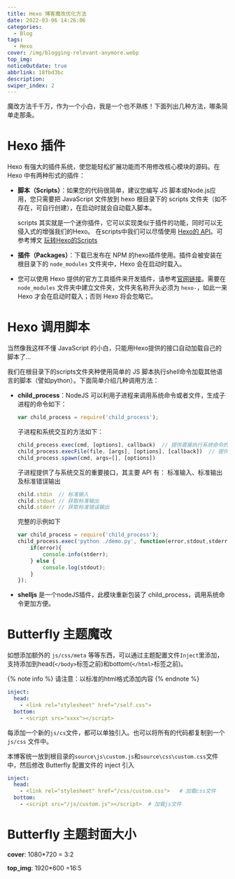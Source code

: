 ```yaml
---
title: Hexo 博客魔改优化方法
date: 2022-03-06 14:26:06
categories:
  - Blog
tags:
  - Hexo
cover: /img/blogging-relevant-anymore.webp
top_img: 
noticeOutdate: true
abbrlink: 18fbd3bc
description:
swiper_index: 2
---
```


魔改方法千千万，作为一个小白，我是一个也不熟练！下面列出几种方法，哪条简单走那条。
<!-- more -->

# Hexo 插件

Hexo 有强大的插件系统，使您能轻松扩展功能而不用修改核心模块的源码。在 Hexo 中有两种形式的插件：

- **脚本（Scripts）**：如果您的代码很简单，建议您编写 JS 脚本或Node.js应用，您只需要把 JavaScript 文件放到 hexo 根目录下的 scripts 文件夹（如不存在，可自行创建），在启动时就会自动载入脚本。

    scripts 其实就是一个迷你插件，它可以实现类似于插件的功能，同时可以无侵入式的增强我们的Hexo。
    在scripts中我们可以尽情使用 [Hexo的 API](https://hexo.io/zh-cn/api/)。可参考博文 [玩转Hexo的Scripts](https://blog.hvnobug.com/post/hexo-script.html)

- **插件（Packages）**：下载已发布在 NPM 的hexo插件使用。插件会被安装在根目录下的 `node_modules` 文件夹中，Hexo 会在启动时载入。

- 您可以使用 Hexo 提供的官方工具插件来开发插件，请参考[官网链接](https://hexo.io/zh-cn/docs/plugins.html)。需要在 `node_modules` 文件夹中建立文件夹，文件夹名称开头必须为 `hexo-`，如此一来 Hexo 才会在启动时载入；否则 Hexo 将会忽略它。

# Hexo 调用脚本

当然像我这样不懂 JavaScript 的小白，只能用Hexo提供的接口自动加载自己的脚本了...

我们在根目录下的scripts文件夹种使用简单的 JS 脚本执行shell命令加载其他语言的脚本（譬如python）。下面简单介绍几种调用方法：

- **child_process**：NodeJS 可以利用子进程来调用系统命令或者文件，生成子进程的命令如下：

  ```javascript
  var child_process = require('child_process');
  ```

  子进程和系统交互的方法如下：

  ```javascript
  child_process.exec(cmd, [options], callback)  // 提供直接执行系统命令的方法
  child_process.execFile(file, [args], [options], [callback])  // 提供调用脚本文件的方法
  child_process.spawn(cmd, args=[], [options])  
  ```

  子进程提供了与系统交互的重要接口，其主要 API 有： 标准输入、标准输出及标准错误输出

  ```javascript
  child.stdin  // 标准输入
  child.stdout // 获取标准输出
  child.stderr // 获取标准错误输出
  ```

  完整的示例如下

  ```js
  var child_process = require('child_process');
  child_process.exec('python ./demo.py', function(error,stdout,stderr){
      if(error){
          console.info(stderr);
      } else {
          console.log(stdout);
      }
  });
  ```

- **shelljs** 是一个nodeJS插件，此模块重新包装了 child_process，调用系统命令更加方便。

# Butterfly 主题魔改

如想添加额外的 `js/css/meta` 等等东西，可以通过主题配置文件`Inject`里添加，支持添加到head(``</body>``标签之前)和bottom(`</html>`标签之前)。

{% note info %} 请注意：以标准的html格式添加内容 {% endnote %}

```yaml
inject:
  head:
  	- <link rel="stylesheet" href="/self.css">
  bottom:
  	- <script src="xxxx"></script>
```

每添加一个新的`js/cs`文件，都可以单独引入。也可以将所有的代码都复制到一个`js/css` 文件中。

本博客统一放到根目录的`source\js\custom.js`和`source\css\custom.css`文件中，然后修改 Butterfly 配置文件的 inject 引入

```yaml
inject:
  head:
    - <link rel="stylesheet" href="/css/custom.css">   # 加载css文件
  bottom:
    - <script src="/js/custom.js"></script>  # 加载js文件
```

# Butterfly 主题封面大小

**cover**: 1080\*720 = 3:2

**top\_img**: 1920\*600 =16:5